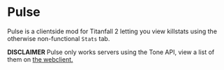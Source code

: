 # Pulse

Pulse is a clientside mod for Titanfall 2 letting you view killstats using the otherwise non-functional `Stats` tab.

**DISCLAIMER**
Pulse only works servers using the Tone API, view a list of them on [the webclient.](https://toneapi.github.io/ToneAPI_webclient/)
